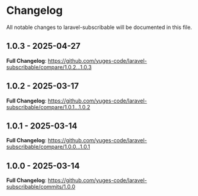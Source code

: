 # Changelog

All notable changes to laravel-subscribable will be documented in this file.

## 1.0.3 - 2025-04-27

**Full Changelog**: https://github.com/yuges-code/laravel-subscribable/compare/1.0.2...1.0.3

## 1.0.2 - 2025-03-17

**Full Changelog**: https://github.com/yuges-code/laravel-subscribable/compare/1.0.1...1.0.2

## 1.0.1 - 2025-03-14

**Full Changelog**: https://github.com/yuges-code/laravel-subscribable/compare/1.0.0...1.0.1

## 1.0.0 - 2025-03-14

**Full Changelog**: https://github.com/yuges-code/laravel-subscribable/commits/1.0.0
